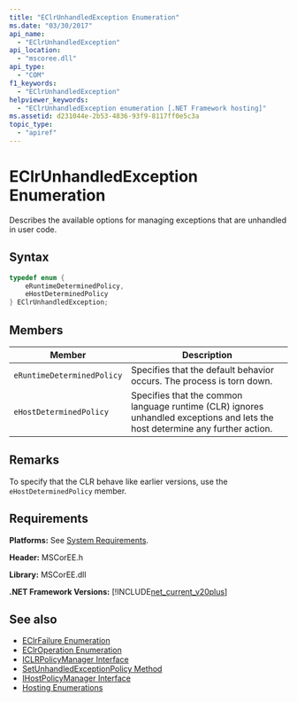 ```yaml
---
title: "EClrUnhandledException Enumeration"
ms.date: "03/30/2017"
api_name: 
  - "EClrUnhandledException"
api_location: 
  - "mscoree.dll"
api_type: 
  - "COM"
f1_keywords: 
  - "EClrUnhandledException"
helpviewer_keywords: 
  - "EClrUnhandledException enumeration [.NET Framework hosting]"
ms.assetid: d231044e-2b53-4836-93f9-8117ff0e5c3a
topic_type: 
  - "apiref"
---
```

# EClrUnhandledException Enumeration
Describes the available options for managing exceptions that are unhandled in user code.  
  
## Syntax  
  
```cpp  
typedef enum {  
    eRuntimeDeterminedPolicy,  
    eHostDeterminedPolicy  
} EClrUnhandledException;  
```  
  
## Members  
  
|Member|Description|  
|------------|-----------------|  
|`eRuntimeDeterminedPolicy`|Specifies that the default behavior occurs. The process is torn down.|  
|`eHostDeterminedPolicy`|Specifies that the common language runtime (CLR) ignores unhandled exceptions and lets the host determine any further action.|  
  
## Remarks  
 To specify that the CLR behave like earlier versions, use the `eHostDeterminedPolicy` member.  
  
## Requirements  
 **Platforms:** See [System Requirements](../../../../docs/framework/get-started/system-requirements.md).  
  
 **Header:** MSCorEE.h  
  
 **Library:** MSCorEE.dll  
  
 **.NET Framework Versions:** [!INCLUDE[net_current_v20plus](../../../../includes/net-current-v20plus-md.md)]  
  
## See also

- [EClrFailure Enumeration](../../../../docs/framework/unmanaged-api/hosting/eclrfailure-enumeration.md)
- [EClrOperation Enumeration](../../../../docs/framework/unmanaged-api/hosting/eclroperation-enumeration.md)
- [ICLRPolicyManager Interface](../../../../docs/framework/unmanaged-api/hosting/iclrpolicymanager-interface.md)
- [SetUnhandledExceptionPolicy Method](../../../../docs/framework/unmanaged-api/hosting/iclrpolicymanager-setunhandledexceptionpolicy-method.md)
- [IHostPolicyManager Interface](../../../../docs/framework/unmanaged-api/hosting/ihostpolicymanager-interface.md)
- [Hosting Enumerations](../../../../docs/framework/unmanaged-api/hosting/hosting-enumerations.md)
